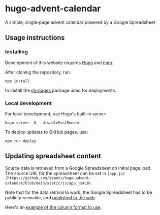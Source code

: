 # hugo-advent-calendar
A simple, single-page advent calendar powered by a Google Spreadsheet

## Usage instructions

### Installing

Development of this website requires [Hugo](https://gohugo.io/getting-started/installing) and [npm](https://nodejs.org/en/download/).

After cloning the repository, run:

```
npm install
```

to install the [gh-pages](https://github.com/tschaub/gh-pages) package used for deployments.

### Local development

For local development, use Hugo's built-in server:

```
hugo server -D --disableFastRender
```

To deploy updates to GitHub pages, use:

```
npm run deploy
```

## Updating spreadsheet content

Source data is retrieved from a Google Spreadsheet on initial page load. The source URL for the spreadsheet can be set in `[app.js](https://github.com/sboots/hugo-advent-calendar/blob/main/static/js/app.js#L8)`. 

Note that for the data retrival to work, the Google Spreadsheet has to be publicly-viewable, and [published to the web](https://support.google.com/docs/answer/183965).

Here's an [example of the column format to use](https://docs.google.com/spreadsheets/d/1Fk2HrHM-2CPUCIlORGcwnYELPOqTeMtYbCLemOu6C10/edit).
